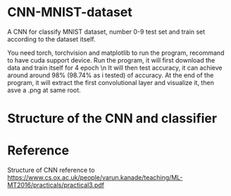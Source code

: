 # CNN-MNIST-dataset
A CNN for classify MNIST dataset, number 0-9
test set and train set according to the dataset itself.

You need torch, torchvision and matplotlib to run the program, recommand to have cuda support device.
Run the program, it will first download the data and train itself for 4 epoch
\n
It will then test accuracy, it can achieve around around 98% (98.74% as i tested) of accuracy.
At the end of the program, it will extract the first convolutional layer and visualize it, then asve a .png at same root.

# Structure of the CNN and classifier



# Reference
Structure of CNN reference to https://www.cs.ox.ac.uk/people/varun.kanade/teaching/ML-MT2016/practicals/practical3.pdf
